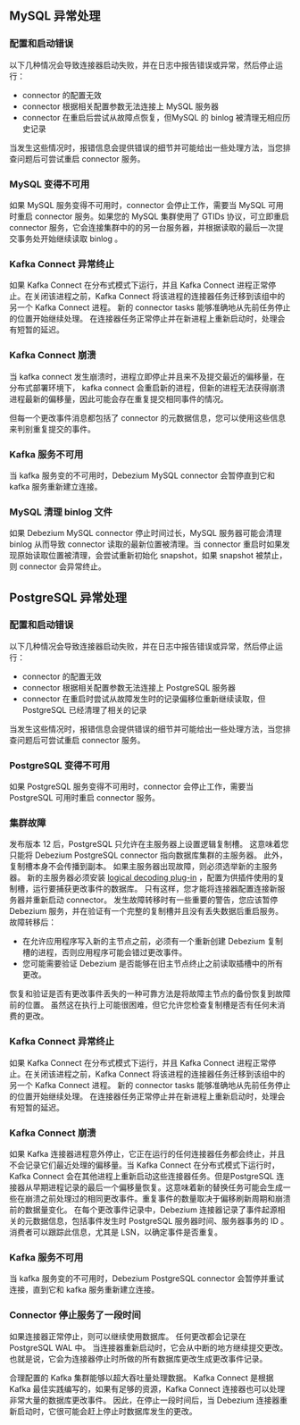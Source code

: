 

## MySQL 异常处理

### 配置和启动错误

以下几种情况会导致连接器启动失败，并在日志中报告错误或异常，然后停止运行：

- connector 的配置无效
- connector 根据相关配置参数无法连接上 MySQL 服务器
- connector 在重启后尝试从故障点恢复，但MySQL 的 binlog 被清理无相应历史记录

当发生这些情况时，报错信息会提供错误的细节并可能给出一些处理方法，当您排查问题后可尝试重启 connector 服务。

### MySQL 变得不可用

如果 MySQL 服务变得不可用时，connector 会停止工作，需要当 MySQL 可用时重启 connector 服务。如果您的 MySQL 集群使用了 GTIDs 协议，可立即重启 connector 服务，它会连接集群中的的另一台服务器，并根据读取的最后一次提交事务处开始继续读取 binlog 。

### Kafka Connect 异常终止

如果 Kafka Connect 在分布式模式下运行，并且 Kafka Connect 进程正常停止。在关闭该进程之前，Kafka Connect 将该进程的连接器任务迁移到该组中的另一个 Kafka Connect 进程。 新的 connector tasks 能够准确地从先前任务停止的位置开始继续处理。 在连接器任务正常停止并在新进程上重新启动时，处理会有短暂的延迟。

### Kafka Connect 崩溃

当 kafka connect 发生崩溃时，进程立即停止并且来不及提交最近的偏移量，在分布式部署环境下， kafka connect 会重启新的进程，但新的进程无法获得崩溃进程最新的偏移量，因此可能会存在重复提交相同事件的情况。

但每一个更改事件消息都包括了 connector 的元数据信息，您可以使用这些信息来判别重复提交的事件。

### Kafka 服务不可用

当 kafka 服务变的不可用时，Debezium MySQL connector 会暂停直到它和 kafka 服务重新建立连接。

### MySQL 清理 binlog 文件

如果 Debezium MySQL connector 停止时间过长，MySQL 服务器可能会清理 binlog 从而导致 connector 读取的最新位置被清理。当 connector 重启时如果发现原始读取位置被清理，会尝试重新初始化 snapshot，如果 snapshot 被禁止，则 connector 会异常终止。

## PostgreSQL 异常处理

### 配置和启动错误

以下几种情况会导致连接器启动失败，并在日志中报告错误或异常，然后停止运行：

- connector 的配置无效
- connector 根据相关配置参数无法连接上 PostgreSQL 服务器
- connector 在重启时尝试从故障发生时的记录偏移位重新继续读取，但 PostgreSQL 已经清理了相关的记录

当发生这些情况时，报错信息会提供错误的细节并可能给出一些处理方法，当您排查问题后可尝试重启 connector 服务。

### PostgreSQL 变得不可用

如果 PostgreSQL 服务变得不可用时，connector 会停止工作，需要当 PostgreSQL 可用时重启 connector 服务。

### 集群故障

发布版本 12 后，PostgreSQL 只允许在主服务器上设置逻辑复制槽。 这意味着您只能将 Debezium PostgreSQL connector 指向数据库集群的主服务器。 此外，复制槽本身不会传播到副本。 如果主服务器出现故障，则必须选举新的主服务器。
新的主服务器必须安装 [logical decoding plug-in](https://debezium.io/documentation/reference/stable/connectors/postgresql.html#installing-postgresql-output-plugin) ，配置为供插件使用的复制槽，运行要捕获更改事件的数据库。 只有这样，您才能将连接器配置连接新服务器并重新启动 connector。
发生故障转移时有一些重要的警告，您应该暂停 Debezium 服务，并在验证有一个完整的复制槽并且没有丢失数据后重启服务。 故障转移后：

- 在允许应用程序写入新的主节点之前，必须有一个重新创建 Debezium 复制槽的进程，否则应用程序可能会错过更改事件。
- 您可能需要验证 Debezium 是否能够在旧主节点终止之前读取插槽中的所有更改。

恢复和验证是否有更改事件丢失的一种可靠方法是将故障主节点的备份恢复到故障前的位置。 虽然这在执行上可能很困难，但它允许您检查复制槽是否有任何未消费的更改。

### Kafka Connect 异常终止

如果 Kafka Connect 在分布式模式下运行，并且 Kafka Connect 进程正常停止。在关闭该进程之前，Kafka Connect 将该进程的连接器任务迁移到该组中的另一个 Kafka Connect 进程。 新的 connector tasks 能够准确地从先前任务停止的位置开始继续处理。 在连接器任务正常停止并在新进程上重新启动时，处理会有短暂的延迟。

### Kafka Connect 崩溃

如果 Kafka 连接器进程意外停止，它正在运行的任何连接器任务都会终止，并且不会记录它们最近处理的偏移量。当 Kafka Connect 在分布式模式下运行时，Kafka Connect 会在其他进程上重新启动这些连接器任务。但是PostgreSQL 连接器从早期进程记录的最后一个偏移量恢复。这意味着新的替换任务可能会生成一些在崩溃之前处理过的相同更改事件。重复事件的数量取决于偏移刷新周期和崩溃前的数据量变化。
在每个更改事件记录中，Debezium 连接器记录了事件起源相关的元数据信息，包括事件发生时 PostgreSQL 服务器时间、服务器事务的 ID 。消费者可以跟踪此信息，尤其是 LSN，以确定事件是否重复。

### Kafka 服务不可用

当 kafka 服务变的不可用时，Debezium PostgreSQL connector 会暂停并重试连接，直到它和 kafka 服务重新建立连接。

### Connector 停止服务了一段时间

如果连接器正常停止，则可以继续使用数据库。 任何更改都会记录在 PostgreSQL WAL 中。 当连接器重新启动时，它会从中断的地方继续提交更改。也就是说，它会为连接器停止时所做的所有数据库更改生成更改事件记录。

合理配置的 Kafka 集群能够以超大吞吐量处理数据。 Kafka Connect 是根据 Kafka 最佳实践编写的，如果有足够的资源，Kafka Connect 连接器也可以处理非常大量的数据库更改事件。 因此，在停止一段时间后，当 Debezium 连接器重新启动时，它很可能会赶上停止时数据库发生的更改。 
